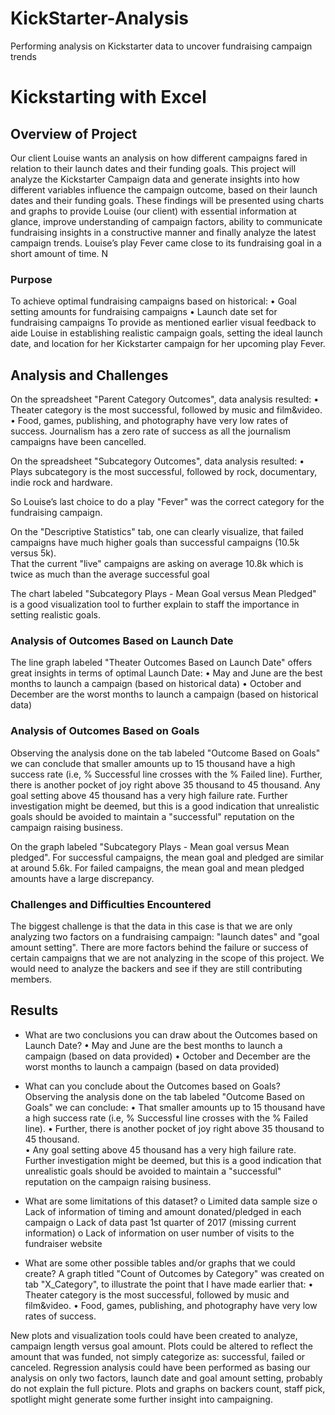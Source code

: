 # KickStarter-Analysis
Performing analysis on Kickstarter data to uncover fundraising campaign trends
# Kickstarting with Excel

## Overview of Project
Our client Louise wants an analysis on how different campaigns fared in relation to their launch dates and their funding goals.  This project will analyze the Kickstarter Campaign data and generate insights into how different variables influence the campaign outcome, based on their launch dates and their funding goals.  These findings will be presented using charts and graphs to provide Louise (our client) with essential information at glance, improve understanding of campaign factors, ability to communicate fundraising insights in a constructive manner and finally analyze the latest campaign trends. Louise’s play Fever came close to its fundraising goal in a short amount of time. N

### Purpose
To achieve optimal fundraising campaigns based on historical:
•	Goal setting amounts for fundraising campaigns
•	Launch date set for fundraising campaigns
To provide as mentioned earlier visual feedback to aide Louise in establishing realistic campaign goals, setting the ideal launch date, and location for her Kickstarter campaign for her upcoming play Fever.

## Analysis and Challenges
On the spreadsheet "Parent Category Outcomes", data analysis resulted:
•	Theater category is the most successful, followed by music and film&video.
•	Food, games, publishing, and photography have very low rates of success. Journalism has a zero rate of success as all the journalism campaigns have been cancelled.

On the spreadsheet "Subcategory Outcomes", data analysis resulted:
•	Plays subcategory is the most successful, followed by rock, documentary, indie rock and hardware.

So Louise’s last choice to do a play "Fever" was the correct category for the fundraising campaign.

On the "Descriptive Statistics" tab, one can clearly visualize, that failed campaigns have much higher goals than successful campaigns (10.5k versus 5k).  
That the current "live" campaigns are asking on average 10.8k which is twice as much than the average successful goal

The chart labeled "Subcategory Plays - Mean Goal versus Mean Pledged" is a good visualization tool to further explain to staff the importance in setting realistic goals.

### Analysis of Outcomes Based on Launch Date
The line graph labeled "Theater Outcomes Based on Launch Date" offers great insights in terms of optimal Launch Date:
•	May and June are the best months to launch a campaign (based on historical data)
•	October and December are the worst months to launch a campaign (based on historical data)
### Analysis of Outcomes Based on Goals

Observing the analysis done on the tab labeled "Outcome Based on Goals" we can conclude that smaller amounts up to 15 thousand have a high success rate (i.e, % Successful line crosses with the % Failed line).  Further, there is another pocket of joy right above 35 thousand to 45 thousand.  Any goal setting above 45 thousand has a very high failure rate.  Further investigation might be deemed, but this is a good indication that unrealistic goals should be avoided to maintain a "successful" reputation on the campaign raising business.

On the graph labeled "Subcategory Plays - Mean goal versus Mean pledged".  For successful campaigns, the mean goal and pledged are similar at around 5.6k.  For failed campaigns, the mean goal and mean pledged amounts have a large discrepancy.

### Challenges and Difficulties Encountered

The biggest challenge is that the data in this case is that we are only analyzing two factors on a fundraising campaign: "launch dates" and "goal amount setting".  There are more factors behind the failure or success of certain campaigns that we are not analyzing in the scope of this project.  We would need to analyze the backers and see if they are still contributing members. 

## Results

- What are two conclusions you can draw about the Outcomes based on Launch Date?
•	May and June are the best months to launch a campaign (based on data provided)
•	October and December are the worst months to launch a campaign (based on data provided)
- What can you conclude about the Outcomes based on Goals?
Observing the analysis done on the tab labeled "Outcome Based on Goals" we can conclude:
•	That smaller amounts up to 15 thousand have a high success rate (i.e, % Successful line crosses with the % Failed line). 
•	Further, there is another pocket of joy right above 35 thousand to 45 thousand.  
•	Any goal setting above 45 thousand has a very high failure rate.  
Further investigation might be deemed, but this is a good indication that unrealistic goals should be avoided to maintain a "successful" reputation on the campaign raising business.	

- What are some limitations of this dataset?
o	Limited data sample size
o	Lack of information of timing and amount donated/pledged in each campaign
o	Lack of data past 1st quarter of 2017 (missing current information)
o	Lack of information on user number of visits to the fundraiser website

- What are some other possible tables and/or graphs that we could create?
A graph titled "Count of Outcomes by Category" was created on tab "X_Category", to illustrate the point that I have made earlier that:
•	Theater category is the most successful, followed by music and film&video.
•	Food, games, publishing, and photography have very low rates of success. 

New plots and visualization tools could have been created to analyze, campaign length versus goal amount.  Plots could be altered to reflect the amount that was funded, not simply categorize as: successful, failed or canceled. Regression analysis could have been performed as basing our analysis on only two factors, launch date and goal amount setting, probably do not explain the full picture.  Plots and graphs on backers count, staff pick, spotlight might generate some further insight into campaigning.
